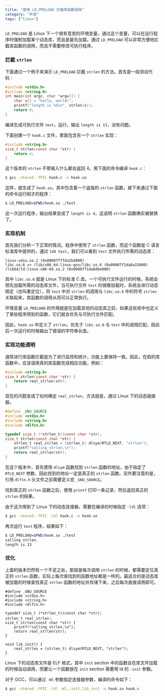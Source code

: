 ```yaml
---
title: "使用 LD_PRELOAD 拦截库函数调用"
category: "开发"
tags: ["linux"]
---
```


`LD_PRELOAD` 是 Linux 下一个很有意思的环境变量，通过这个变量，可以在运行程序时强制加载某个动态库，而且是最先加载。通过 `LD_PRELOAD` 可以非常方便地拦截库函数的调用，而且不需要修改可执行程序。

### 拦截 `strlen`

下面通过一个例子来演示 `LD_PRELOAD` 拦截 `strlen` 的方法。首先是一段测试代码：

``` c
#include <stdio.h>
#include <string.h>
int main(int argc, char *argv[]) {
    char s[] = "hello, world!";
    printf("length is %d\n", strlen(s));
    return 0;
}
```

编译生成可执行文件 `test`，运行，输出 `length is 13`，没有问题。

下面创建一个 `hook.c` 文件，里面包含另一个 `strlen` 实现：

``` c
#include <string.h>
size_t strlen(const char *str) {
    return 4;
}
```

这个版本的 `strlen` 不管输入什么都会返回 4。用下面的命令编译 `hook.c`：

``` bash
$ gcc -shared -fPIC hook.c -o hook.so
```

这样，就生成了 `hook.so`，其中包含着一个盗版的 `strlen` 函数，接下来通过下面的命令运行刚才的程序：

``` bash
$ LD_PRELOAD=$PWD/hook.so ./test
```

这一次运行程序，输出结果变成了 `length is 4`，这说明 `strlen` 函数确实被替换了。

### 实现机制

首先我们分析一下正常的情况。程序中使用了 `strlen` 函数，而这个函数是 C 语言标准库中提供的，通过 `ldd test`，我们可以看到 `test` 文件执行所需的动态库：

```
linux-vdso.so.1 (0x00007fffda2b4000)
libc.so.6 => /lib/x86_64-linux-gnu/libc.so.6 (0x00007f1da8a15000)
/lib64/ld-linux-x86-64.so.2 (0x00007f1da8dbe000)
```

其中 `libc.so.6` 就是 Linux 下的标准 C 库。一个可执行文件运行的时候，系统会预先加载所需的动态库文件，当可执行文件 `test` 的镜像加载时，系统会进行动态绑定（也叫重定位），将 `test` 中对 `strlen` 的调用与 `libc.so.6` 中的符号 `strlen` 关联起来，库函数的调用从而可以正常执行。

环境变量 `LD_PRELOAD` 的作用就是在加载其他的动态库之前，如果这些库中也定义了某些程序用到的函数，它们就会优先与可执行文件匹配。

因此，`hook.so` 中定义了 `strlen`，优先于 `libc.so.6` 与 `test` 中的调用匹配，因此后一次运行的时候输出了错误的字符串长度。

### 实现功能透明

通常进行库函数拦截是为了进行监控和统计，功能上要保持一致。因此，在假的库函数中，应该调用真的库函数完成相应功能，例如：

``` c
#include <string.h>
size_t strlen(const char *str) {
    return real_strlen(str);
}
```

现在的问题变成了如何确定 `real_strlen`，方法就是，通过 Linux 下的动态链接器。

``` c
#define _GNU_SOURCE
#include <stdio.h>
#include <string.h>
#include <dlfcn.h>

typedef size_t (*strlen_t)(const char *str);
size_t strlen(const char *str) {
    strlen_t real_strlen = (strlen_t) dlsym(RTLD_NEXT, "strlen");
    printf("calling strlen.\n");
    return real_strlen(str);
}
```

在这个版本中，首先使用 `dlsym` 函数找到 `strlen` 函数的地址，由于指定了 `RTLD_NEXT` 参数，因此找到的地址一定是真正的 `strlen` 函数。另外要注意的是，引用 `dlfcn.h` 头文件之前需要定义宏 `_GNU_SOURCE`。

找到真正的 `strlen` 函数之后，使用 `printf` 打印一条记录，然后返回真正的 `strlen` 的结果。

由于这次用到了 Linux 下的动态连接器，需要在编译的时候指定 `-ldl` 选项：

``` bash
$ gcc -shared -fPIC -ldl hook.c -o hook.so
```

再次运行 `test` 程序，结果如下：

``` bash
$ LD_PRELOAD=$PWD/hook.so ./test
calling strlen.
length is 13
```

### 优化

上面的版本仍然有一个不足之处，那就是每次调用 `strlen` 的时候，都需要定位真正的 `strlen` 函数，实际上每次查找到的函数地址都是一样的。最适合的是动态库被加载的时候查找真正 `strlen` 函数的地址并存储下来，之后每次直接调用即可。

```
#define _GNU_SOURCE
#include <stdio.h>
#include <string.h>
#include <dlfcn.h>

typedef size_t (*strlen_t)(const char *str);
strlen_t real_strlen；
size_t strlen(const char *str) {
    printf("calling strlen.\n");
    return real_strlen(str);
}

void lib_init() {
    real_strlen = (strlen_t) dlsym(RTLD_NEXT, "strlen");
}
```

Linux 下的动态库文件是 ELF 格式，其中 `init` section 中的函数会在库文件加载的时候自动调用，而要让一个函数放在 `init` section 需要用 ld 的 `-init` 参数。

对于 GCC，可以通过 `-Wl` 参数指定连接器参数，编译的命令如下：

``` bash
$ gcc -shared -fPIC -ldl -Wl,-init,lib_init -o hook.so hook.c
```
